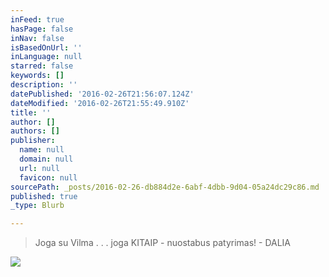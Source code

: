 ```yaml
---
inFeed: true
hasPage: false
inNav: false
isBasedOnUrl: ''
inLanguage: null
starred: false
keywords: []
description: ''
datePublished: '2016-02-26T21:56:07.124Z'
dateModified: '2016-02-26T21:55:49.910Z'
title: ''
author: []
authors: []
publisher:
  name: null
  domain: null
  url: null
  favicon: null
sourcePath: _posts/2016-02-26-db884d2e-6abf-4dbb-9d04-05a24dc29c86.md
published: true
_type: Blurb

---
```

> Joga su Vilma . . . joga KITAIP - nuostabus patyrimas! - DALIA

![](https://the-grid-user-content.s3-us-west-2.amazonaws.com/5e05b490-416f-4d36-a721-b6e0d3296c61.jpg)